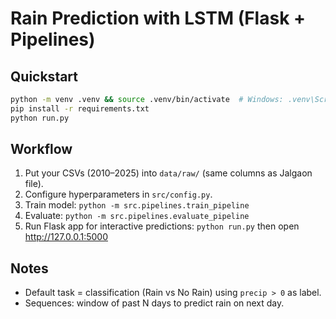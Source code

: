 
# Rain Prediction with LSTM (Flask + Pipelines)

## Quickstart
```bash
python -m venv .venv && source .venv/bin/activate  # Windows: .venv\Scripts\activate
pip install -r requirements.txt
python run.py
```

## Workflow
1. Put your CSVs (2010–2025) into `data/raw/` (same columns as Jalgaon file).
2. Configure hyperparameters in `src/config.py`.
3. Train model: `python -m src.pipelines.train_pipeline`
4. Evaluate: `python -m src.pipelines.evaluate_pipeline`
5. Run Flask app for interactive predictions: `python run.py` then open http://127.0.0.1:5000

## Notes
- Default task = classification (Rain vs No Rain) using `precip > 0` as label.
- Sequences: window of past N days to predict rain on next day.
